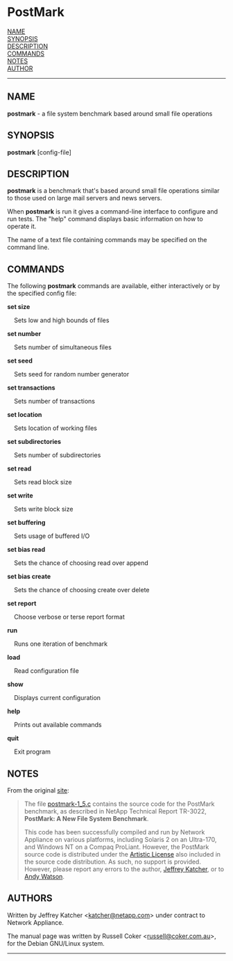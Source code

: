 PostMark
========

[NAME](#NAME)\
[SYNOPSIS](#SYNOPSIS)\
[DESCRIPTION](#DESCRIPTION)\
[COMMANDS](#COMMANDS)\
[NOTES](#NOTES)\
[AUTHOR](#AUTHOR)

* * * * *


NAME
----

**postmark** - a file system benchmark based around small file operations

SYNOPSIS
--------

**postmark** [config-file]

DESCRIPTION
-----------

**postmark** is a benchmark that's based around small file operations similar to those used on large mail servers and news servers.

When **postmark** is run it gives a command-line interface to configure and run tests. The "help" command displays basic information on how to operate it.

The name of a text file containing commands may be specified on the command line.

COMMANDS
--------

The following **postmark** commands are available, either interactively or by the specified config file:

**set size**

&nbsp;&nbsp;&nbsp;&nbsp;Sets low and high bounds of files

**set number**

&nbsp;&nbsp;&nbsp;&nbsp;Sets number of simultaneous files

**set seed**

&nbsp;&nbsp;&nbsp;&nbsp;Sets seed for random number generator

**set transactions**

&nbsp;&nbsp;&nbsp;&nbsp;Sets number of transactions

**set location**

&nbsp;&nbsp;&nbsp;&nbsp;Sets location of working files

**set subdirectories**

&nbsp;&nbsp;&nbsp;&nbsp;Sets number of subdirectories

**set read**

&nbsp;&nbsp;&nbsp;&nbsp;Sets read block size

**set write**

&nbsp;&nbsp;&nbsp;&nbsp;Sets write block size

**set buffering**

&nbsp;&nbsp;&nbsp;&nbsp;Sets usage of buffered I/O

**set bias read**

&nbsp;&nbsp;&nbsp;&nbsp;Sets the chance of choosing read over append

**set bias create**

&nbsp;&nbsp;&nbsp;&nbsp;Sets the chance of choosing create over delete

**set report**

&nbsp;&nbsp;&nbsp;&nbsp;Choose verbose or terse report format

**run**

&nbsp;&nbsp;&nbsp;&nbsp;Runs one iteration of benchmark

**load**

&nbsp;&nbsp;&nbsp;&nbsp;Read configuration file

**show**

&nbsp;&nbsp;&nbsp;&nbsp;Displays current configuration

**help**

&nbsp;&nbsp;&nbsp;&nbsp;Prints out available commands

**quit**

&nbsp;&nbsp;&nbsp;&nbsp;Exit program


NOTES
-----

From the original [site](https://web.archive.org/web/20031210100218/http://www.netapp.com/tech_library/postmark.html):

> The file [postmark-1_5.c](postmark-1_5.c) contains the source code for the PostMark benchmark, as described in NetApp Technical Report TR-3022, __PostMark: A New File System Benchmark__.
> 
> This code has been successfully compiled and run by Network Appliance on various platforms, including Solaris 2 on an Ultra-170, and Windows NT on a Compaq ProLiant. However, the PostMark source code is distributed under the [Artistic License](LICENSE) also included in the source code distribution. As such, no support is provided. However, please report any errors to the author, [Jeffrey Katcher](mailto:katcher@netapp.com), or to [Andy Watson](mailto:watson@netapp.com).


AUTHORS
-------

Written by Jeffrey Katcher &lt;katcher@netapp.com&gt; under contract to Network Appliance.

The manual page was written by Russell Coker &lt;russell@coker.com.au&gt;,
for the Debian GNU/Linux system.

* * * * *